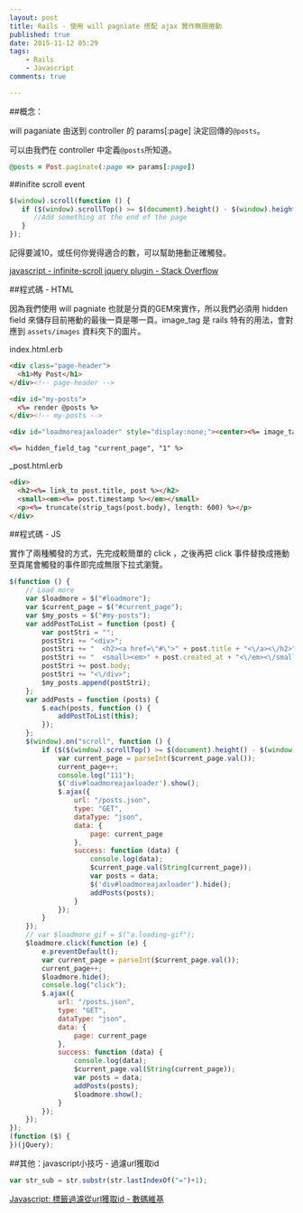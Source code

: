 ```yaml
---
layout: post
title: Rails - 使用 will pagniate 搭配 ajax 實作無限捲動
published: true
date: 2015-11-12 05:29
tags:
    - Rails
    - Javascript
comments: true

---
```

##概念：

will paganiate 由送到 controller 的 params[:page] 決定回傳的`@posts`。

可以由我們在 controller 中定義`@posts`所知道。

```rb
@posts = Post.paginate(:page => params[:page])
```

##inifite scroll event

```js
$(window).scroll(function () {
   if ($(window).scrollTop() >= $(document).height() - $(window).height() - 10) {
      //Add something at the end of the page
   }
});
```

記得要減10，或任何你覺得適合的數，可以幫助捲動正確觸發。

[javascript - infinite-scroll jquery plugin - Stack Overflow](http://stackoverflow.com/questions/5059526/infinite-scroll-jquery-plugin)

##程式碼 - HTML

因為我們使用 will pagniate 也就是分頁的GEM來實作，所以我們必須用 hidden field 來儲存目前捲動的最後一頁是哪一頁。image_tag 是 rails 特有的用法，會對應到 `assets/images` 資料夾下的圖片。

index.html.erb

```html
<div class="page-header">
  <h1>My Post</h1>
</div><!-- page-header -->

<div id="my-posts">
  <%= render @posts %>
</div><!-- my-posts -->

<div id="loadmoreajaxloader" style="display:none;"><center><%= image_tag "ajax-loader.gif" %></center></div>

<%= hidden_field_tag "current_page", "1" %>

```

_post.html.erb

```html
<div>
  <h2><%= link_to post.title, post %></h2>
  <small><em><%= post.timestamp %></em></small>
  <p><%= truncate(strip_tags(post.body), length: 600) %></p>
</div>

```

##程式碼 - JS

實作了兩種觸發的方式，先完成較簡單的 click ，之後再把 click 事件替換成捲動至頁尾會觸發的事件即完成無限下拉式瀏覽。

```js
$(function () {
    // Load more
    var $loadmore = $("#loadmore");
    var $current_page = $("#current_page");
    var $my_posts = $("#my-posts");
    var addPostToList = function (post) {
        var postStri = "";
        postStri += "<div>";
        postStri += "  <h2><a href=\"#\">" + post.title + "<\/a><\/h2>";
        postStri += "  <small><em>" + post.created_at + "<\/em><\/small>";
        postStri += post.body;
        postStri += "<\/div>";
        $my_posts.append(postStri);
    };
    var addPosts = function (posts) {
        $.each(posts, function () {
            addPostToList(this);
        });
    };
    $(window).on("scroll", function () {
        if ($($(window).scrollTop() >= $(document).height() - $(window).height() - 50)) {
            var current_page = parseInt($current_page.val());
            current_page++;
            console.log("111");
            $('div#loadmoreajaxloader').show();
            $.ajax({
                url: "/posts.json",
                type: "GET",
                dataType: "json",
                data: {
                    page: current_page
                },
                success: function (data) {
                    console.log(data);
                    $current_page.val(String(current_page));
                    var posts = data;
                    $('div#loadmoreajaxloader').hide();
                    addPosts(posts);
                }
            });
        }
    });
    // var $loadmore_gif = $("a.loading-gif");
    $loadmore.click(function (e) {
        e.preventDefault();
        var current_page = parseInt($current_page.val());
        current_page++;
        $loadmore.hide();
        console.log("click");
        $.ajax({
            url: "/posts.json",
            type: "GET",
            dataType: "json",
            data: {
                page: current_page
            },
            success: function (data) {
                console.log(data);
                $current_page.val(String(current_page));
                var posts = data;
                addPosts(posts);
                $loadmore.show();
            }
        });
    });
});
(function ($) {
})(jQuery);
```


##其他：javascript小技巧 - 過濾url獲取id

```js
var str_sub = str.substr(str.lastIndexOf("=")+1);
```

[Javascript: 標籤過濾從url獲取id - 數碼維基](http://codex.wiki/question/1933026-9917)



